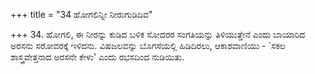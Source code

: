 +++
title = "34 ಹೋಗಲಿನ್ನೀ ನೀರುಗುಡಿದಿವ"

+++
34. ಹೋಗಲಿ, ಈ ನೀರನ್ನು ಕುಡಿದ ಬಳಿಕ ಸೋದರರ ಸಂಗತಿಯನ್ನು ತಿಳಿಯುತ್ತೇನೆ ಎಂದು ಬಾಯಾರಿದ ಅರಸನು ಸರೋವರಕ್ಕೆ ಇಳಿದನು. ವಿಷಜಲವನ್ನು ಬೊಗಸೆಯಲ್ಲಿ ಹಿಡಿದಿರಲು, ಆಕಾಶವಾಣಿಯು - `ಸಕಲ ಶಾಸ್ತ್ರವೇತ್ತನಾದ ಅರಸನೇ ಕೇಳು' ಎಂದು ರಭಸದಿಂದ ನುಡಿಯಿತು.